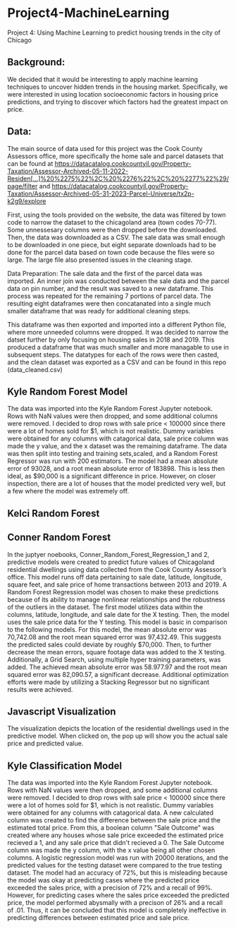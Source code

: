 # Project4-MachineLearning
Project 4: Using Machine Learning to predict housing trends in the city of Chicago

## Background:
We decided that it would be interesting to apply machine learning techniques to uncover hidden trends in the housing market. Specifically, we were interested in using location socioeconomic factors in housing price predictions, and trying to discover which factors had the greatest impact on price. 

## Data:
The main source of data used for this project was the Cook County Assessors office, more specifically the home sale and parcel datasets that can be found at https://datacatalog.cookcountyil.gov/Property-Taxation/Assessor-Archived-05-11-2022-Residen[…]%20%2275%22%2C%20%2276%22%2C%20%2277%22%29/page/filter and https://datacatalog.cookcountyil.gov/Property-Taxation/Assessor-Archived-05-31-2023-Parcel-Universe/tx2p-k2g9/explore

First, using the tools provided on the website, the data was filtered by town code to narrow the dataset to the chicagoland area (town codes 70-77). Some unnessesary columns were then dropped before the downloaded. Then, the data was downloaded as a CSV. The sale data was small enough to be downloaded in one piece, but eight separate downloads had to be done for the parcel data based on town code because the files were so large. The large file also presented issues in the cleaning stage.

Data Preparation:
The sale data and the first of the parcel data was imported. An inner join was conducted between the sale data and the parcel data on pin number, and the result was saved to a new dataframe. This process was repeated for the remaining 7 portions of parcel data. The resulting eight dataframes were then concatanated into a single much smaller dataframe that was ready for additional cleaning steps.

This dataframe was then exported and imported into a different Python file, where more unneeded columns were dropped. It was decided to narrow the datset further by only focusing on housing sales in 2018 and 2019. This produced a dataframe that was much smaller and more managable to use in subsequent steps. The datatypes for each of the rows were then casted, and the clean dataset was exported as a CSV and can be found in this repo (data_cleaned.csv)

## Kyle Random Forest Model

The data was imported into the Kyle Random Forest Jupyter notebook. Rows with NaN values were then dropped, and some additional columns were removed. I decided to drop rows with sale price < 100000 since there were a lot of homes sold for $1, which is not realistic. Dummy variables were obtained for any columns with catagorical data, sale price column was made the y value, and the x dataset was the remaining dataframe. The data was then split into testing and training sets,scaled, and a Random Forest Regressor was run with 200 estimators. The model had a mean absolute error of 93028, and a root mean absolute error of 183898. This is less then ideal, as $90,000 is a significant difference in price. However, on closer inspection, there are a lot of houses that the model predicted very well, but a few where the model was extremely off.

## Kelci Random Forest

## Conner Random Forest

In the juptyer noebooks, Conner_Random_Forest_Regression_1 and 2, predictive models were created to predict future values of Chicagoland residential dwellings using data collected from the Cook County Assessor’s office. This model runs off data pertaining to sale date, latitude, longitude, square feet, and sale price of home transactions between 2013 and 2019. A Random Forest Regression model was chosen to make these predictions because of its ability to manage nonlinear relationships and the robustness of the outliers in the dataset.
The first model utilizes data within the columns, latitude, longitude, and sale date for the X testing. Then, the model uses the sale price data for the Y testing. This model is basic in comparison to the following models. For this model, the mean absolute error was 70,742.08 and the root mean squared error was 97,432.49. This suggests the predicted sales could deviate by roughly $70,000.
Then, to further decrease the mean errors, square footage data was added to the X testing. Additionally, a Grid Search, using multiple hyper training parameters, was added. The achieved mean absolute error was 58.977.97 and the root mean squared error was 82,090.57, a significant decrease. Additional optimization efforts were made by utilizing a Stacking Regressor but no significant results were achieved.

## Javascript Visualization

The visualization depicts the location of the residential dwellings used in the predictive model. When clicked on, the pop up will show you the actual sale price and predicted value.

## Kyle Classification Model

The data was imported into the Kyle Random Forest Jupyter notebook. Rows with NaN values were then dropped, and some additional columns were removed. I decided to drop rows with sale price < 100000 since there were a lot of homes sold for $1, which is not realistic. Dummy variables were obtained for any columns with catagorical data. A new calculated column was created to find the difference between the sale price and the estimated total price. From this, a boolean column "Sale Outcome" was created where any houses whose sale price exceeded the estimated price recieved a 1, and any sale price that didn't recieved a 0. The Sale Outcome column was made the y column, with the x value being all other chosen columns. A logistic regression model was run with 20000 iterations, and the predicted values for the testing dataset were compared to the true testing dataset. The model had an accuracy of 72%, but this is misleading because the model was okay at predicting cases where the predicted price exceeded the sales price, with a precision of 72% and a recall of 99%. However, for predicting cases where the sales price exceeded the predicted price, the model performed abysmally with a precison of 26% and a recall of .01. Thus, it can be concluded that this model is completely ineffective in predicting differences between estimated price and sale price.
